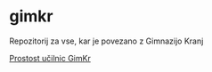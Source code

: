 # gimkr
Repozitorij za vse, kar je povezano z Gimnazijo Kranj

[Prostost učilnic GimKr](https://zznidar.github.io/gimkr/prostost/)
